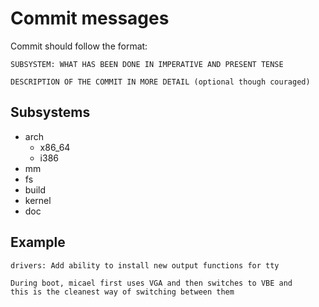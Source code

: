 # Commit messages

Commit should follow the format:

```
SUBSYSTEM: WHAT HAS BEEN DONE IN IMPERATIVE AND PRESENT TENSE

DESCRIPTION OF THE COMMIT IN MORE DETAIL (optional though couraged)
```

## Subsystems
* arch
   * x86_64
   * i386
* mm
* fs
* build
* kernel
* doc

## Example

```
drivers: Add ability to install new output functions for tty

During boot, micael first uses VGA and then switches to VBE and
this is the cleanest way of switching between them
```
